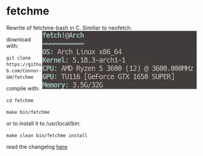 # fetchme
Rewrite of fetchme-bash in C. Similiar to neofetch.
<img src="fetch.png" align="right">

download with:

``git clone https://github.com/Connor-GH/fetchme``

compile with:

``cd fetchme``

``make bin/fetchme``

or to install it to /usr/local/bin:

``make clean bin/fetchme install``

read the changelog
<a href="CHANGELOG.md">here</a>
